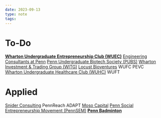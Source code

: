 ```yaml
---
date: 2023-09-13
type: note
tags: 
---
```

# To-Do
**[Wharton Undergraduate Entrepreneurship Club (WUEC)](https://pennclubs.com/club/wharton-undergraduate-entrepreneurship-club)**
[Engineering Consultants at Penn](https://pennclubs.com/club/penn-engineering-consultants/application/679)
[Penn Undergraduate Biotech Society (PUBS)](https://pennclubs.com/club/pubs)
[Wharton Investment & Trading Group (WITG)](http://www.pennwitg.com/)
[Locust Bioventures](https://docs.google.com/forms/d/e/1FAIpQLSftOfcEjoouJ-lGliLfryoU1RKR6SqwSAmIt17mfmoT_jOe8A/viewform)
WUFC
PEVC
[Wharton Undergraduate Healthcare Club (WUHC)](https://pennclubs.com/club/wharton-undergraduate-healthcare-club/application/715)
WUFT


# Applied
[Snider Consulting](https://docs.google.com/forms/d/e/1FAIpQLSczYAkTWDQI4raWyqrb4S-EyETzW4b44Z2LBz_0Ct9gMfG2JA/viewform)
PennReach 
ADAPT
[Moso Capital](https://www.mosocap.com/)
[Penn Social Entrepreneurship Movement (PennSEM)](https://pennclubs.com/club/pennsem)
**[Penn Badminton](https://pennclubs.com/club/penn-competitive-badminton-club)**